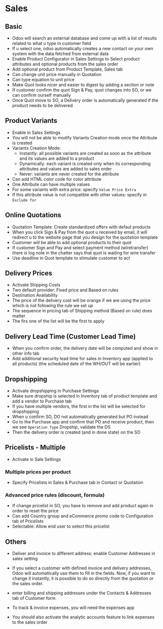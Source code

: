 # Sales

## Basic

- Odoo will search an external database and come up with a list of results related to what u type in customer field
- If u select one, odoo automatically creates a new contact on your own system with the data fetched from external data
- Enable Product Configurator in Sales Settings to Select product attributes and optional products from the sales order
- Add optional product from Product Template, Sales tab
- Can change unit price manually in Quotation
- Can type equation to unit price
- Make Quot looks nicer and easier to digest by adding a section or note
- If customer confirm the quot Sign & Pay, quot changes into SO, or we can confirm ourself manually
- Once Quot move to SO, a Delivery order is automatically generated if the product needs to be delivered

## Product Variants

- Enable in Sales Settings
- You will not be able to modify Variants Creation mode once the Attribute is created
- Variants Creation Mode:
  - Instantly: all possible variants are created as soon as the attribute and its values are added to a product
  - Dynamically: each variant is created only when its corresponding attributes and values are added to sales order
  - Never: variants are never created for the attribute
- Can add HTML color code for color attribute
- One Attribute can have multiple values
- For some variants with extra price: specify `Value Price Extra`
- If this attribute value is not compatible with other values: specify in `Exclude for`

## Online Quotations

- Quotation Template: Create standardized offers with defaut products
- When you click Sign & Pay from the quot u received by email, it will redirect u to the website page that you design for the quotation template
- Customer will be able to add optional products to their quot
- If customer Sign and Pay and select payment method (wiretransfer) there is log note in the chatter says that quot is waiting for wire transfer
- Use deadline in Quot template to stimulate customer to act

## Delivery Prices

- Activate Shipping Costs
- Two default provider: Fixed price and Based on rules
- Destination Availability
- The price of the delivery cost will be orange if we are using the price which is not following the rule we set up
- The sequence in pricing tab of Shipping method (Based on rule) does matter
- The firs one of the list will be the first to apply

## Delivery Lead Time (Customer Lead Time)

- When you confirm order, the delivery date will be computed and show in other info tab
- Add additional security lead time for sales in Inventory app (applied to all products) (the scheduled date of the WH/OUT will be earlier)

## Dropshipping

- Activate dropshipping in Purchase Settings
- Make sure dropship is selected in Inventory tab of product template and add a vendor to Purchase tab
- If you have multiple vendors, the first in the list will be selected for dropshipping
- When u confirm SO, DO not automatically generated but PO instead
- Go to the Purchase app and confirm that PO and receive product, then we see `Operation Type` Dropship, validate the DS
- Then the delivery order is created (and in done state) on the SO

## Pricelists - Multiple

- Activate in Sale Settings

### Multiple prices per product

- Specify Pricelists in Sales & Purchase tab in Contact or Quotation

### Advanced price rules (discount, formula)

- If change pricelist in SO, you have to remove and add product again in order to reset the price
- Can add Country group and eCommerce promo code to Configuration tab of Pricelists
- Selectable: Allow end user to select this pricelist

## Others

- Deliver and invoice to different address: enable Customer Addresses in sales setting
- If you select a customer with defined invoice and delivery addresses, Odoo will automatically use them to fill in the fields. Now, if you want to change it instantly, it is possible to do so directly from the quotation or the sales order.
- enter billing and shipping addresses under the Contacts & Addresses tab of Customer form

- To track & invoice expenses, you will need the expenses app
- You should also activate the analytic accounts feature to link expenses to the sales order


